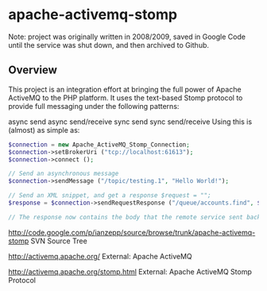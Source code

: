 # apache-activemq-stomp

Note: project was originally written in 2008/2009, saved in Google Code until the service was shut down, and then archived to Github.

## Overview

This project is an integration effort at bringing the full power of Apache ActiveMQ to the PHP platform. It uses the text-based Stomp protocol to provide full messaging under the following patterns:

async send
async send/receive
sync send
sync send/receive
Using this is (almost) as simple as:

```php
$connection = new Apache_ActiveMQ_Stomp_Connection;
$connection->setBrokerUri ("tcp://localhost:61613");
$connection->connect ();

// Send an asynchronous message
$connection->sendMessage ("/topic/testing.1", "Hello World!");

// Send an XML snippet, and get a response $request = "";
$response = $connection->sendRequestResponse ("/queue/accounts.find", $request);

// The response now contains the body that the remote service sent back. Notice // that we don't have to do any temporary queue management!

```

http://code.google.com/p/ianzepp/source/browse/trunk/apache-activemq-stomp SVN Source Tree

http://activemq.apache.org/ External: Apache ActiveMQ

http://activemq.apache.org/stomp.html External: Apache ActiveMQ Stomp Protocol
